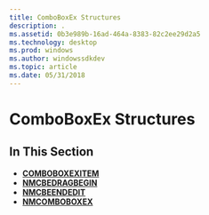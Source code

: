 ```yaml
---
title: ComboBoxEx Structures
description: .
ms.assetid: 0b3e989b-16ad-464a-8383-82c2ee29d2a5
ms.technology: desktop
ms.prod: windows
ms.author: windowssdkdev
ms.topic: article
ms.date: 05/31/2018
---
```


# ComboBoxEx Structures

## In This Section

-   [**COMBOBOXEXITEM**](/windows/desktop/api/Commctrl/ns-commctrl-tagcomboboxexitema)
-   [**NMCBEDRAGBEGIN**](/windows/desktop/api/Commctrl/ns-commctrl-nmcbedragbegina)
-   [**NMCBEENDEDIT**](/windows/desktop/api/Commctrl/ns-commctrl-nmcbeendedita)
-   [**NMCOMBOBOXEX**](/windows/desktop/api/Commctrl/ns-commctrl-nmcomboboxexa)

 

 




